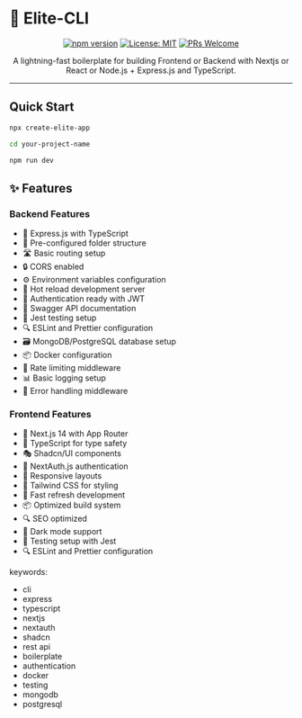# 🚀 Elite-CLI

<div align="center">

[![npm version](https://img.shields.io/npm/v/create-elite-app.svg?style=flat)](https://www.npmjs.com/package/create-elite-app)
[![License: MIT](https://img.shields.io/badge/License-MIT-yellow.svg)](https://opensource.org/licenses/MIT)
[![PRs Welcome](https://img.shields.io/badge/PRs-welcome-brightgreen.svg)](http://makeapullrequest.com)

A lightning-fast boilerplate for building Frontend or Backend with Nextjs or React or Node.js + Express.js and TypeScript.

</div>

---

## Quick Start

```bash
npx create-elite-app
```

```bash
cd your-project-name
```

```bash
npm run dev
```

## ✨ Features

### Backend Features
  
- 🚀 Express.js with TypeScript
- 📁 Pre-configured folder structure
- 🛣️ Basic routing setup
- 🔒 CORS enabled
- ⚙️ Environment variables configuration
- 🔄 Hot reload development server
- 🔐 Authentication ready with JWT
- 📝 Swagger API documentation
- 🧪 Jest testing setup
- 🔍 ESLint and Prettier configuration
- 🗃️ MongoDB/PostgreSQL database setup
- 📦 Docker configuration
- 🚦 Rate limiting middleware
- 📊 Basic logging setup
- 🔨 Error handling middleware

### Frontend Features

- 🎨 Next.js 14 with App Router
- 🎯 TypeScript for type safety
- 🎭 Shadcn/UI components
- 🔐 NextAuth.js authentication
- 📱 Responsive layouts
- 🎨 Tailwind CSS for styling
- 🏃 Fast refresh development
- 📦 Optimized build system
- 🔍 SEO optimized
- 🌙 Dark mode support
- 🧪 Testing setup with Jest
- 🔍 ESLint and Prettier configuration

keywords:

- cli
- express
- typescript
- nextjs
- nextauth
- shadcn
- rest api
- boilerplate
- authentication
- docker
- testing
- mongodb
- postgresql